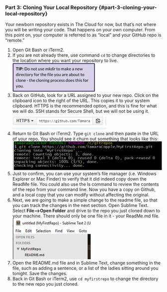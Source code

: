 ### Part 3: Cloning Your Local Repository {#part-3-cloning-your-local-repository}

Your newborn repository exists in The Cloud for now, but that’s not where you will be writing your code. That happens on your own computer. From this point on, your computer is referred to as “local” and your GitHub repo is “remote.”

1.  Open Git Bash or iTerm2\.
2.  If you are not already there, use command `cd` to change directories to the location where you want your repository to live. ![](../assets/image04.png)
3.  Back on GitHub, look for a URL assigned to your new repo. Click on the clipboard icon to the right of the URL. This copies it to your system clipboard. HTTPS is the recommended option, and this is fine for what we will do. SSH stands for Secure Shell, but we will not be using it.
![](../assets/image02.png)
4.  Return to Git Bash or iTerm2\. Type `git clone` and then paste in the URL of your repo. You should see it churn out something that looks like this: 
![](../assets/image03.png)
5.  Just to confirm, you can use your system’s file manager (i.e. Windows Explorer or Mac Finder) to verify that it did indeed copy down the ReadMe file. You could also use the ls command to review the contents of the repo from your command line. Now you have a copy on Github, and a local copy that you can modify without affecting the original.
6.  Next, we are going to make a simple change to the readme file, so that you can track the changes in the next section. Open Sublime Text. Select **File--&gt;Open Folder** and drive to the repo you just cloned down to your machine. There should only be one file in it - your ReadMe.md file.
![](../assets/image05.png)
7.  Open the README.md file and in Sublime Text, change something in the file, such as adding a sentence, or a list of the ladies sitting around you tonight. Save the changes.
8.  Back in Git Bash or iTerm2, use `cd myfirstrepo` to change the directory to the new repo you just cloned.